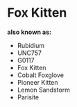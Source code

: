 # Fox Kitten

**also known as:**
- Rubidium
- UNC757
- G0117
- Fox Kitten
- Cobalt Foxglove
- Pioneer Kitten
- Lemon Sandstorm
- Parisite
